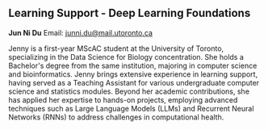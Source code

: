 ## Learning Support - Deep Learning Foundations

**Jun Ni Du**
Email: [junni.du@mail.utoronto.ca](mailto:junni.du@mail.utoronto.ca)

Jenny is a first-year MScAC student at the University of Toronto, specializing in the Data Science for Biology concentration. She holds a Bachelor's degree from the same institution, majoring in computer science and bioinformatics. Jenny brings extensive experience in learning support, having served as a Teaching Assistant for various undergraduate computer science and statistics modules. Beyond her academic contributions, she has applied her expertise to hands-on projects, employing advanced techniques such as Large Language Models (LLMs) and Recurrent Neural Networks (RNNs) to address challenges in computational health.